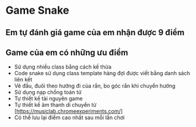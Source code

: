 # Game Snake
## Em tự đánh giá game của em nhận được 9 điểm

## Game của em có những ưu điểm

* Sử dụng nhiều class bằng cách kế thừa
* Code snake sử dụng class template hàng đợi được viết bằng danh sách liên kết
* Vẽ đầu, đuôi theo hướng đi của rắn, bo góc rắn khi chuyển hướng
* Sử dụng nạp chồng toán tử
* Tự thiết kế tài nguyên game
* Tự thiết kế âm thanh di chuyển từ [https://musiclab.chromeexperiments.com/]
* Có thể lưu lại điểm cao nhất sau mỗi lần chơi
